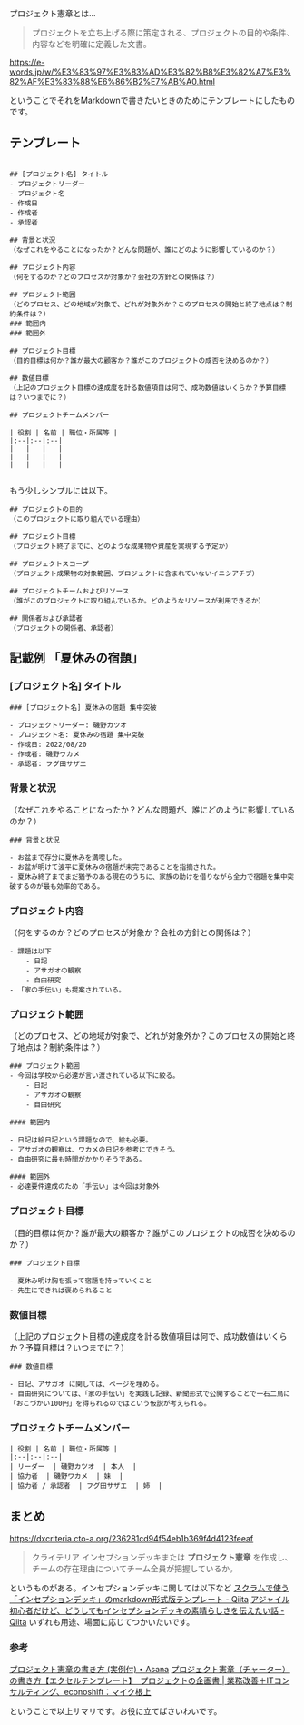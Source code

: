 プロジェクト憲章とは...
> プロジェクトを立ち上げる際に策定される、プロジェクトの目的や条件、内容などを明確に定義した文書。

https://e-words.jp/w/%E3%83%97%E3%83%AD%E3%82%B8%E3%82%A7%E3%82%AF%E3%83%88%E6%86%B2%E7%AB%A0.html

ということでそれをMarkdownで書きたいときのためにテンプレートにしたものです。

## テンプレート

```md:テンプレート

## [プロジェクト名] タイトル
- プロジェクトリーダー
- プロジェクト名
- 作成日
- 作成者
- 承認者

## 背景と状況
（なぜこれをやることになったか？どんな問題が、誰にどのように影響しているのか？）

## プロジェクト内容
（何をするのか？どのプロセスが対象か？会社の方針との関係は？）

## プロジェクト範囲
（どのプロセス、どの地域が対象で、どれが対象外か？このプロセスの開始と終了地点は？制約条件は？）
### 範囲内
### 範囲外

## プロジェクト目標
（目的目標は何か？誰が最大の顧客か？誰がこのプロジェクトの成否を決めるのか？）

## 数値目標
（上記のプロジェクト目標の達成度を計る数値項目は何で、成功数値はいくらか？予算目標は？いつまでに？）

## プロジェクトチームメンバー

| 役割 | 名前 | 職位・所属等 |
|:--|:--|:--|
|   |   |   |
|   |   |   |
|   |   |   |


```

もう少しシンプルには以下。

```md:シンプルなテンプレート
## プロジェクトの目的
（このプロジェクトに取り組んでいる理由）

## プロジェクト目標
（プロジェクト終了までに、どのような成果物や資産を実現する予定か）

## プロジェクトスコープ
（プロジェクト成果物の対象範囲、プロジェクトに含まれていないイニシアチブ）

## プロジェクトチームおよびリソース
（誰がこのプロジェクトに取り組んでいるか。どのようなリソースが利用できるか）

## 関係者および承認者
（プロジェクトの関係者、承認者）
```



## 記載例 「夏休みの宿題」

### [プロジェクト名] タイトル

```md:テンプレート
### [プロジェクト名] 夏休みの宿題 集中突破

- プロジェクトリーダー: 磯野カツオ
- プロジェクト名: 夏休みの宿題 集中突破
- 作成日: 2022/08/20 
- 作成者: 磯野ワカメ
- 承認者: フグ田サザエ
```

### 背景と状況
（なぜこれをやることになったか？どんな問題が、誰にどのように影響しているのか？）

```md:テンプレート
### 背景と状況

- お盆まで存分に夏休みを満喫した。
- お盆が明けて波平に夏休みの宿題が未完であることを指摘された。
- 夏休み終了までまだ猶予のある現在のうちに、家族の助けを借りながら全力で宿題を集中突破するのが最も効率的である。

```

### プロジェクト内容
（何をするのか？どのプロセスが対象か？会社の方針との関係は？）

```md:テンプレート
- 課題は以下
    - 日記
    - アサガオの観察
    - 自由研究 
- 「家の手伝い」も提案されている。
```

### プロジェクト範囲
（どのプロセス、どの地域が対象で、どれが対象外か？このプロセスの開始と終了地点は？制約条件は？）

```md:テンプレート
### プロジェクト範囲
- 今回は学校から必達が言い渡されている以下に絞る。
    - 日記
    - アサガオの観察
    - 自由研究 

#### 範囲内

- 日記は絵日記という課題なので、絵も必要。
- アサガオの観察は、ワカメの日記を参考にできそう。
- 自由研究に最も時間がかかりそうである。

#### 範囲外
- 必達要件達成のため「手伝い」は今回は対象外

```

### プロジェクト目標
（目的目標は何か？誰が最大の顧客か？誰がこのプロジェクトの成否を決めるのか？）

```md:テンプレート
### プロジェクト目標

- 夏休み明け胸を張って宿題を持っていくこと
- 先生にできれば褒められること

```

### 数値目標
（上記のプロジェクト目標の達成度を計る数値項目は何で、成功数値はいくらか？予算目標は？いつまでに？）

```md:テンプレート
### 数値目標

- 日記、アサガオ に関しては、ページを埋める。
- 自由研究については、「家の手伝い」を実践し記録、新聞形式で公開することで一石二鳥に「おこづかい100円」を得られるのではという仮説が考えられる。

```


### プロジェクトチームメンバー

```md:テンプレート
| 役割 | 名前 | 職位・所属等 |
|:--|:--|:--|
| リーダー  | 磯野カツオ  | 本人  |
| 協力者  | 磯野ワカメ  | 妹  |
| 協力者 / 承認者  | フグ田サザエ  | 姉  |

```


## まとめ

https://dxcriteria.cto-a.org/236281cd94f54eb1b369f4d4123feeaf

> クライテリア
> インセプションデッキまたは **プロジェクト憲章** を作成し、チームの存在理由についてチーム全員が把握しているか。

というものがある。インセプションデッキに関しては以下など
[スクラムで使う「インセプションデッキ」のmarkdown形式版テンプレート - Qiita](https://qiita.com/bremen/items/ed491246ed83630bc84d)
[アジャイル初心者だけど、どうしてもインセプションデッキの素晴らしさを伝えたい話 - Qiita](https://qiita.com/bigchopstick-3412/items/47972d7ab8bce54b8fb5)
いずれも用途、場面に応じてつかいたいです。

### 参考

[プロジェクト憲章の書き方 (実例付) • Asana](https://asana.com/ja/resources/project-charter)
[プロジェクト憲章（チャーター）の書き方【エクセルテンプレート】　プロジェクトの企画書 | 業務改善＋ITコンサルティング、econoshift：マイク根上](https://econoshift.com/ja/project-charter-template/)

ということで以上サマリです。お役に立てばさいわいです。
